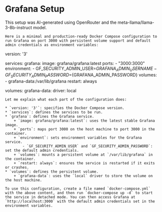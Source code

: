 # Grafana Setup

This setup was AI-generated using OpenRouter and the meta-llama/llama-3-8b-instruct model.

```
Here is a minimal and production-ready Docker Compose configuration to run Grafana on port 3000 with persistent volume support and default admin credentials as environment variables:
```
version: '3'

services:
  grafana:
    image: grafana/grafana:latest
    ports:
      - "3000:3000"
    environment:
      - GF_SECURITY_ADMIN_USER=${GRAFANA_ADMIN_USERNAME}
      - GF_SECURITY_ADMIN_PASSWORD=${GRAFANA_ADMIN_PASSWORD}
    volumes:
      - grafana-data:/var/lib/grafana
    restart: always

volumes:
  grafana-data:
    driver: local
```
Let me explain what each part of the configuration does:

* `version: '3'`: specifies the Docker Compose version.
* `services`: defines the services to be run.
* `grafana`: defines the Grafana service.
	+ `image: grafana/grafana:latest`: uses the latest stable Grafana image.
	+ `ports`: maps port 3000 on the host machine to port 3000 in the container.
	+ `environment`: sets environment variables for the Grafana service.
		- `GF_SECURITY_ADMIN_USER` and `GF_SECURITY_ADMIN_PASSWORD`: set the default admin credentials.
	+ `volumes`: mounts a persistent volume at `/var/lib/grafana` in the container.
	+ `restart: always`: ensures the service is restarted if it exits or crashes.
* `volumes`: defines the persistent volume.
	+ `grafana-data`: uses the `local` driver to store the volume on the host machine.

To use this configuration, create a file named `docker-compose.yml` with the above content, and then run `docker-compose up -d` to start the service in detached mode. You can then access Grafana at `http://localhost:3000` with the default admin credentials set in the environment variables.
```
